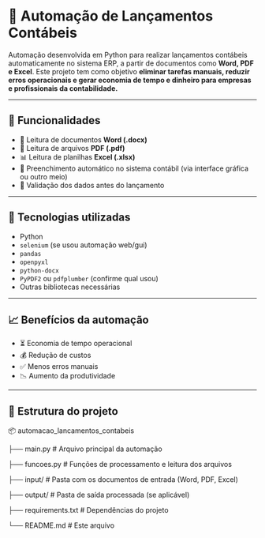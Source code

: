 # 🧾 Automação de Lançamentos Contábeis  

Automação desenvolvida em Python para realizar lançamentos contábeis automaticamente no sistema ERP, a partir de documentos como **Word, PDF e Excel**. Este projeto tem como objetivo **eliminar tarefas manuais, reduzir erros operacionais e gerar economia de tempo e dinheiro para empresas e profissionais da contabilidade.**  

---

## 🚀 Funcionalidades  

- 📄 Leitura de documentos **Word (.docx)**  
- 📑 Leitura de arquivos **PDF (.pdf)**  
- 📊 Leitura de planilhas **Excel (.xlsx)**  
- 🤖 Preenchimento automático no sistema contábil (via interface gráfica ou outro meio)  
- 🔎 Validação dos dados antes do lançamento  

---

## 🔧 Tecnologias utilizadas  

- Python  
- `selenium` (se usou automação web/gui)  
- `pandas`  
- `openpyxl`  
- `python-docx`  
- `PyPDF2` ou `pdfplumber` (confirme qual usou)  
- Outras bibliotecas necessárias  

---

## 📈 Benefícios da automação  

- ⏳ Economia de tempo operacional  
- 💰 Redução de custos  
- ✅ Menos erros manuais  
- 📉 Aumento da produtividade  

---

## 📂 Estrutura do projeto  

📦 automacao_lancamentos_contabeis

├── main.py # Arquivo principal da automação

├── funcoes.py # Funções de processamento e leitura dos arquivos

├── input/ # Pasta com os documentos de entrada (Word, PDF, Excel)

├── output/ # Pasta de saída processada (se aplicável)

├── requirements.txt # Dependências do projeto

└── README.md # Este arquivo
